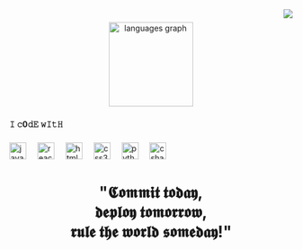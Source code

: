 <img align="right" height="" src="https://media0.giphy.com/media/v1.Y2lkPTc5MGI3NjExZ2d6MmQyNDh0djBnazIxYzhmaDNlaHp3cHBnbzNpa3BvM3Y3MGcyOCZlcD12MV9pbnRlcm5hbF9naWZfYnlfaWQmY3Q9Zw/iIqmM5tTjmpOB9mpbn/giphy.gif"  />

###

<div align="center">
  <img src="https://github-readme-stats.vercel.app/api/top-langs?username=nauvalachid&locale=en&hide_title=false&layout=compact&card_width=320&langs_count=5&theme=dracula&hide_border=false&order=2" height="150" alt="languages graph"  />
</div>

###

<h4 align="left">𝙸 𝚌0𝚍𝙴 𝚠𝙸𝚝𝙷</h4>

###

<div align="left">
  <img src="https://cdn.jsdelivr.net/gh/devicons/devicon/icons/javascript/javascript-original.svg" height="30" alt="javascript logo"  />
  <img width="12" />
  <img src="https://cdn.jsdelivr.net/gh/devicons/devicon/icons/react/react-original.svg" height="30" alt="react logo"  />
  <img width="12" />
  <img src="https://cdn.jsdelivr.net/gh/devicons/devicon/icons/html5/html5-original.svg" height="30" alt="html5 logo"  />
  <img width="12" />
  <img src="https://cdn.jsdelivr.net/gh/devicons/devicon/icons/css3/css3-original.svg" height="30" alt="css3 logo"  />
  <img width="12" />
  <img src="https://cdn.jsdelivr.net/gh/devicons/devicon/icons/python/python-original.svg" height="30" alt="python logo"  />
  <img width="12" />
  <img src="https://cdn.jsdelivr.net/gh/devicons/devicon/icons/csharp/csharp-original.svg" height="30" alt="csharp logo"  />
</div>

###

<h1 align="center">"𝕮𝖔𝖒𝖒𝖎𝖙 𝖙𝖔𝖉𝖆𝖞, <br>𝖉𝖊𝖕𝖑𝖔𝖞 𝖙𝖔𝖒𝖔𝖗𝖗𝖔𝖜, <br>𝖗𝖚𝖑𝖊 𝖙𝖍𝖊 𝖜𝖔𝖗𝖑𝖉 𝖘𝖔𝖒𝖊𝖉𝖆𝖞!"</h1>

###

